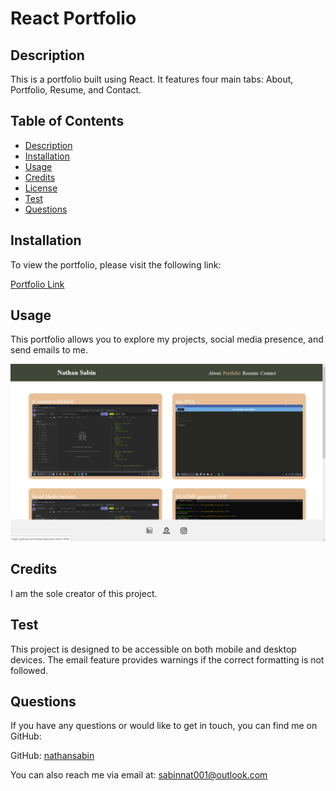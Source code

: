 # React Portfolio

## Description

This is a portfolio built using React. It features four main tabs: About, Portfolio, Resume, and Contact.

## Table of Contents

- [Description](#description)
- [Installation](#installation)
- [Usage](#usage)
- [Credits](#credits)
- [License](#license)
- [Test](#test)
- [Questions](#questions)

## Installation

To view the portfolio, please visit the following link:

[Portfolio Link](#insert-your-portfolio-link-here)

## Usage

This portfolio allows you to explore my projects, social media presence, and send emails to me.

![webpage](./src/assets/images/website.jpg)

## Credits

I am the sole creator of this project.

## Test

This project is designed to be accessible on both mobile and desktop devices. The email feature provides warnings if the correct formatting is not followed.

## Questions

If you have any questions or would like to get in touch, you can find me on GitHub:

GitHub: [nathansabin](https://github.com/nathansabin)

You can also reach me via email at: sabinnat001@outlook.com
